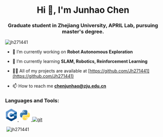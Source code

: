 <h1 align="center">Hi 👋, I'm Junhao Chen</h1>
<h3 align="center">Graduate student in Zhejiang University, APRIL Lab, pursuing master's degree.</h3>

<p align="left"> <img src="https://komarev.com/ghpvc/?username=jh271441&label=Profile%20views&color=0e75b6&style=flat" alt="jh271441" /> </p>

- 🔭 I’m currently working on **Robot Autonomous Exploration**

- 🌱 I’m currently learning **SLAM, Robotics, Reinforcement Learning**

- 👨‍💻 All of my projects are available at [https://github.com/Jh271441](https://github.com/Jh271441)

- 📫 How to reach me **chenjunhao@zju.edu.cn**

<!-- <h3 align="left">Connect with me:</h3> -->
<p align="left">
</p>

<h3 align="left">Languages and Tools:</h3>
<p align="left"> 
<a href="https://www.w3schools.com/cpp/" target="_blank" rel="noreferrer"> <img src="https://raw.githubusercontent.com/devicons/devicon/master/icons/cplusplus/cplusplus-original.svg" alt="cplusplus" width="40" height="40"/> </a> 
<!-- <a href="https://www.linux.org/" target="_blank" rel="noreferrer"> <img src="https://raw.githubusercontent.com/devicons/devicon/master/icons/linux/linux-original.svg" alt="linux" width="40" height="40"/> </a>  -->
<!-- <a href="https://www.mathworks.com/" target="_blank" rel="noreferrer"> <img src="https://upload.wikimedia.org/wikipedia/commons/2/21/Matlab_Logo.png" alt="matlab" width="40" height="40"/> </a>  -->
<a href="https://www.python.org" target="_blank" rel="noreferrer"> <img src="https://raw.githubusercontent.com/devicons/devicon/master/icons/python/python-original.svg" alt="python" width="40" height="40"/> </a> 
<a href="https://git-scm.com/" target="_blank" rel="noreferrer"> <img src="https://www.vectorlogo.zone/logos/git-scm/git-scm-icon.svg" alt="git" width="40" height="40"/> </a> 
</p>


<p>&nbsp;<img align="center" src="https://github-readme-stats.vercel.app/api?username=jh271441&show_icons=true&locale=en" alt="jh271441" /></p>
